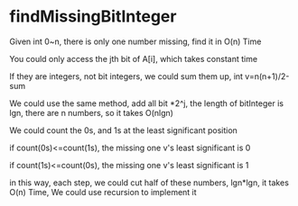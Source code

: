 # findMissingBitInteger
Given int 0~n, there is only one number missing, find it in O(n) Time

You could only access the jth bit of A[i], which takes constant time

If they are integers, not bit integers, we could sum them up, int v=n(n+1)/2-sum


We could use the same method, add all bit *2^j, the length of bitInteger is lgn, there are n numbers, so it takes O(nlgn)

We could count the 0s, and 1s at the least significant position

if count(0s)<=count(1s), the missing one v's least significant is 0

if count(1s)<=count(0s), the missing one v's least significant is 1

in this way, each step, we could cut half of these numbers, lgn*lgn, it takes O(n) Time, We could use recursion to implement it

